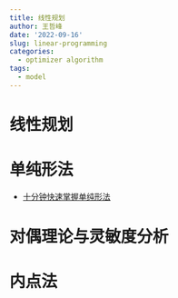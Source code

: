 ```yaml
---
title: 线性规划
author: 王哲峰
date: '2022-09-16'
slug: linear-programming
categories:
  - optimizer algorithm
tags:
  - model
---
```


# 线性规划


# 单纯形法

* [十分钟快速掌握单纯形法](https://mp.weixin.qq.com/s?__biz=MzU0NzgyMjgwNg==&mid=2247484683&idx=1&sn=32fbd323572549ebe1d7ceca7e5c79dd&chksm=fb49c8b2cc3e41a4005d70d926c48e4c538ebd573d5ffbdeeba6b10dadc4d03012cc311249c8&scene=21#wechat_redirect)

# 对偶理论与灵敏度分析


# 内点法


